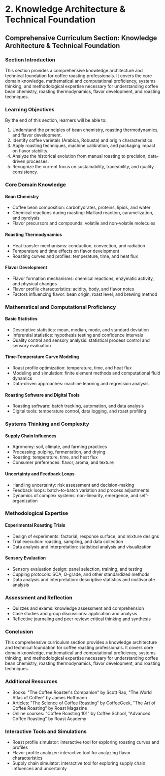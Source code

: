 # 2. Knowledge Architecture & Technical Foundation

## Comprehensive Curriculum Section: Knowledge Architecture & Technical Foundation

### Section Introduction

This section provides a comprehensive knowledge architecture and technical foundation for coffee roasting professionals. It covers the core domain knowledge, mathematical and computational proficiency, systems thinking, and methodological expertise necessary for understanding coffee bean chemistry, roasting thermodynamics, flavor development, and roasting techniques.

### Learning Objectives

By the end of this section, learners will be able to:

1. Understand the principles of bean chemistry, roasting thermodynamics, and flavor development.
2. Identify coffee varietals (Arabica, Robusta) and origin characteristics.
3. Apply roasting techniques, machine calibration, and packaging impact on flavor stability.
4. Analyze the historical evolution from manual roasting to precision, data-driven processes.
5. Recognize the current focus on sustainability, traceability, and quality consistency.

### Core Domain Knowledge

#### Bean Chemistry

* Coffee bean composition: carbohydrates, proteins, lipids, and water
* Chemical reactions during roasting: Maillard reaction, caramelization, and pyrolysis
* Flavor precursors and compounds: volatile and non-volatile molecules

#### Roasting Thermodynamics

* Heat transfer mechanisms: conduction, convection, and radiation
* Temperature and time effects on flavor development
* Roasting curves and profiles: temperature, time, and heat flux

#### Flavor Development

* Flavor formation mechanisms: chemical reactions, enzymatic activity, and physical changes
* Flavor profile characteristics: acidity, body, and flavor notes
* Factors influencing flavor: bean origin, roast level, and brewing method

### Mathematical and Computational Proficiency

#### Basic Statistics

* Descriptive statistics: mean, median, mode, and standard deviation
* Inferential statistics: hypothesis testing and confidence intervals
* Quality control and sensory analysis: statistical process control and sensory evaluation

#### Time-Temperature Curve Modeling

* Roast profile optimization: temperature, time, and heat flux
* Modeling and simulation: finite element methods and computational fluid dynamics
* Data-driven approaches: machine learning and regression analysis

#### Roasting Software and Digital Tools

* Roasting software: batch tracking, automation, and data analysis
* Digital tools: temperature control, data logging, and roast profiling

### Systems Thinking and Complexity

#### Supply Chain Influences

* Agronomy: soil, climate, and farming practices
* Processing: pulping, fermentation, and drying
* Roasting: temperature, time, and heat flux
* Consumer preferences: flavor, aroma, and texture

#### Uncertainty and Feedback Loops

* Handling uncertainty: risk assessment and decision-making
* Feedback loops: batch-to-batch variation and process adjustments
* Dynamics of complex systems: non-linearity, emergence, and self-organization

### Methodological Expertise

#### Experimental Roasting Trials

* Design of experiments: factorial, response surface, and mixture designs
* Trial execution: roasting, sampling, and data collection
* Data analysis and interpretation: statistical analysis and visualization

#### Sensory Evaluation

* Sensory evaluation design: panel selection, training, and testing
* Cupping protocols: SCA, Q-grade, and other standardized methods
* Data analysis and interpretation: descriptive statistics and multivariate analysis

### Assessment and Reflection

* Quizzes and exams: knowledge assessment and comprehension
* Case studies and group discussions: application and analysis
* Reflective journaling and peer review: critical thinking and synthesis

### Conclusion

This comprehensive curriculum section provides a knowledge architecture and technical foundation for coffee roasting professionals. It covers core domain knowledge, mathematical and computational proficiency, systems thinking, and methodological expertise necessary for understanding coffee bean chemistry, roasting thermodynamics, flavor development, and roasting techniques.

### Additional Resources

* Books: "The Coffee Roaster's Companion" by Scott Rao, "The World Atlas of Coffee" by James Hoffmann
* Articles: "The Science of Coffee Roasting" by CoffeeGeek, "The Art of Coffee Roasting" by Roast Magazine
* Online courses: "Coffee Roasting 101" by Coffee School, "Advanced Coffee Roasting" by Roast Academy

### Interactive Tools and Simulations

* Roast profile simulator: interactive tool for exploring roasting curves and profiles
* Flavor profile analyzer: interactive tool for analyzing flavor characteristics
* Supply chain simulator: interactive tool for exploring supply chain influences and uncertainty